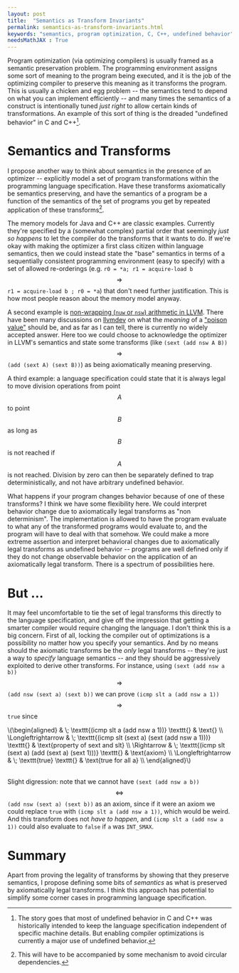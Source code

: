 ```yaml
---
layout: post
title:  "Semantics as Transform Invariants"
permalink: semantics-as-transform-invariants.html
keywords: "semantics, program optimization, C, C++, undefined behavior"
needsMathJAX : True
---
```


Program optimization (via optimizing compilers) is usually framed as a
semantic preservation problem.  The programming environment assigns
some sort of meaning to the program being executed, and it is the job
of the optimizing compiler to preserve this meaning as it transforms
the program.  This is usually a chicken and egg problem -- the
semantics tend to depend on what you can implement efficiently -- and
many times the semantics of a construct is intentionally tuned *just
right* to allow certain kinds of transformations.  An example of this
sort of thing is the dreaded "undefined behavior" in C and C++[^hist].

[^hist]: The story goes that most of undefined behavior in C and C++
    was historically intended to keep the language specification
    independent of specific machine details.  But enabling compiler
    optimizations is currently a major use of undefined behavior.

# Semantics and Transforms

I propose another way to think about semantics in the presence of an
optimizer -- explicitly model a set of program transformations within
the programming language specification.  Have these transforms
axiomatically be semantics preserving, and have the semantics of a
program be a function of the semantics of the set of programs you get
by repeated application of these transforms[^self].

[^self]: This will have to be accompanied by some mechanism to avoid
    circular dependencies.

The memory models for Java and C++ are classic examples.  Currently
they're specified by a (somewhat complex) partial order that seemingly
*just so happens* to let the compiler do the transforms that it wants
to do.  If we're okay with making the optimizer a first class citizen
within language semantics, then we could instead state the "base"
semantics in terms of a sequentially consistent programming
environment (easy to specify) with a set of allowed re-orderings
(e.g. `r0 = *a; r1 = acquire-load b` $$\Rightarrow$$ `r1 =
acquire-load b ; r0 = *a`) that don't need further justification.
This is how most people reason about the memory model anyway.

A second example is [non-wrapping (`nuw` or `nsw`) arithmetic in
LLVM][arithmetic].  There have been many discussions on
[llvmdev][llvmdev] on what the *meaning* of a ["poison value"][poison]
should be, and as far as I can tell, there is currently no widely
accepted answer.  Here too we could choose to acknowledge the
optimizer in LLVM's semantics and state some transforms (like `(sext
(add nsw A B))` $$\Rightarrow$$ `(add (sext A) (sext B))`) as being
axiomatically meaning preserving.

A third example: a language specification could state that it is
always legal to move division operations from point $$A$$ to point
$$B$$ as long as $$B$$ is not reached if $$A$$ is not reached.
Division by zero can then be separately defined to trap
deterministically, and not have arbitrary undefined behavior.

[llvmdev]: http://lists.cs.uiuc.edu/pipermail/llvmdev/

What happens if your program changes behavior because of one of these
transforms?  I think we have some flexibility here.  We could
interpret behavior change due to axiomatically legal transforms as
"non determinism".  The implementation is allowed to have the program
evaluate to what any of the transformed programs would evaluate to,
and the program will have to deal with that somehow.  We could make a
more extreme assertion and interpret behavioral changes due to
axiomatically legal transforms as undefined behavior -- programs are
well defined only if they do not change observable behavior on the
application of an axiomatically legal transform.  There is a spectrum
of possibilities here.

# But ...

It may feel uncomfortable to tie the set of legal transforms this
directly to the language specification, and give off the impression
that getting a smarter compiler would require changing the language.
I don't think this is a big concern.  First of all, locking the
compiler out of optimizations is a possibility no matter how you
specify your semantics.  And by no means should the axiomatic
transforms be the *only* legal transforms -- they're just a way to
*specify* language semantics -- and they should be aggressively
exploited to derive other transforms.  For instance, using `(sext (add
nsw a b))` $$\Rightarrow$$ `(add nsw (sext a) (sext b))` we can prove
`(icmp slt a (add nsw a 1))` $$\Rightarrow$$ `true` since

<div>
\(\begin{aligned}
                    &amp; \; \texttt{(icmp slt a (add nsw a 1))} \texttt{} &amp; \text{} \\
\Longleftrightarrow &amp; \; \texttt{(icmp slt (sext a) (sext (add nsw a 1)))} \texttt{} &amp; \text{property of sext and slt} \\
\Rightarrow &amp; \; \texttt{(icmp slt (sext a) (add (sext a) (sext 1)))} \texttt{} &amp; \text{axiom} \\
\Longleftrightarrow &amp; \; \texttt{true} \texttt{} &amp; \text{true for all a} \\
\end{aligned}\)
</div>
<div>&nbsp;</div>

Slight digression: note that we cannot have `(sext (add nsw a b))`
$$\Longleftrightarrow$$ `(add nsw (sext a) (sext b))` as an axiom,
since if it were an axiom we could replace `true` with `(icmp slt a
(add nsw a 1))`, which would be weird.  And this transform does not
*have to happen*, and `(icmp slt a (add nsw a 1))` could also evaluate
to `false` if `a` was `INT_SMAX`.

# Summary

Apart from proving the legality of transforms by showing that they
preserve semantics, I propose defining some bits of *semantics* as
what is preserved by axiomatically legal transforms.  I think this
approach has potential to simplify some corner cases in programming
language specification.

[poison]: http://llvm.org/docs/LangRef.html#poison-values
[arithmetic]: http://llvm.org/docs/LangRef.html#id51

